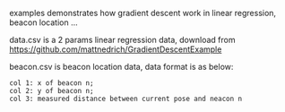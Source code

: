 examples demonstrates how gradient descent work in linear regression, beacon location ...

data.csv is a 2 params linear regression data, download from https://github.com/mattnedrich/GradientDescentExample

beacon.csv is beacon location data, data format is as below:

    col 1: x of beacon n; 
    col 2: y of beacon n; 
    col 3: measured distance between current pose and neacon n
